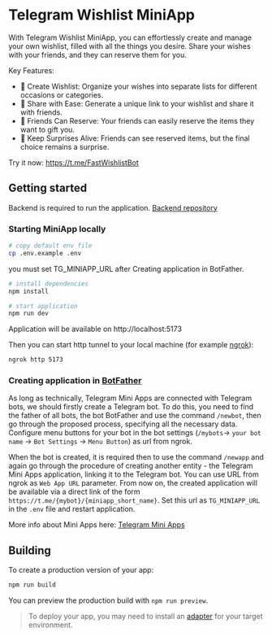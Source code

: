 # Telegram Wishlist MiniApp

With Telegram Wishlist MiniApp, you can effortlessly create and manage your own wishlist, filled with all the things you desire. Share your wishes with your friends, and they can reserve them for you.

Key Features:
- 📜 Create Wishlist: Organize your wishes into separate lists for different occasions or categories.
- 🔗 Share with Ease: Generate a unique link to your wishlist and share it with friends.
- 🤝 Friends Can Reserve: Your friends can easily reserve the items they want to gift you.
- 🎁 Keep Surprises Alive: Friends can see reserved items, but the final choice remains a surprise.

Try it now: https://t.me/FastWishlistBot

## Getting started
Backend is required to run the application. [Backend repository](https://github.com/grulex/go-wishlist)

### Starting MiniApp locally
```bash
# copy default env file
cp .env.example .env
```
you must set TG_MINIAPP_URL after Creating application in BotFather.

```bash
# install dependencies
npm install

# start application
npm run dev
```
Application will be available on http://localhost:5173

Then you can start http tunnel to your local machine (for example [ngrok](https://ngrok.com/)):
```bash
ngrok http 5173
```

### Creating application in [BotFather](https://t.me/BotFather)

As long as technically, Telegram Mini Apps are connected with Telegram bots, 
we should firstly create a Telegram bot. 
To do this, you need to find the father of all bots, the bot BotFather and use the command `/newbot`, 
then go through the proposed process, specifying all the necessary data.
Configure menu buttons for your bot in the bot settings
(`/mybots`-> `your bot name` -> `Bot Settings` -> `Menu Button`)
as url from ngrok.

When the bot is created, it is required then to use the command `/newapp` 
and again go through the procedure of creating another entity - the Telegram Mini Apps application, 
linking it to the Telegram bot. You can use URL from ngrok as `Web App URL` parameter.
From now on, the created application will be available via a direct link of the form `https://t.me/{mybot}/{miniapp_short_name}`.
Set this url as `TG_MINIAPP_URL` in the `.env` file and restart application.

More info about Mini Apps here: [Telegram Mini Apps](https://core.telegram.org/bots/webapps)

## Building

To create a production version of your app:

```bash
npm run build
```

You can preview the production build with `npm run preview`.

> To deploy your app, you may need to install an [adapter](https://kit.svelte.dev/docs/adapters) for your target environment.
